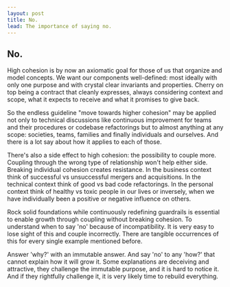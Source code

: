 ```yaml
---
layout: post
title: No.
lead: The importance of saying no.
---
```


## No.

High cohesion is by now an axiomatic goal for those of us that organize and model concepts. We want our components 
well-defined: most ideally with only one purpose and with crystal clear invariants and properties. Cherry on top being a contract 
that cleanly expresses, always considering context and scope, what it expects to receive and what it promises to give back.

So the endless guideline "move towards higher cohesion" may be applied not only to technical discussions like continuous 
improvement for teams and their procedures or codebase refactorings but to almost anything at any scope: societies, teams, families
and finally individuals and ourselves. And there is a lot say about how it applies to each of those.

There's also a side effect to high cohesion: the possibility to couple more. Coupling through the wrong type of
relationship won't help either side. Breaking individual cohesion creates resistance. In the business context
think of successful vs unsuccessful mergers and acquisitions. In the technical context think of good vs bad code refactorings. In the personal 
context think of healthy vs toxic people in our lives or inversely, when we have individually been a positive or 
negative influence on others.

Rock solid foundations while continuously redefining guardrails is essential to enable growth through coupling without breaking cohesion. To understand when 
to say 'no' because of incompatibility. It is very easy to lose sight of this and couple incorrectly. There are tangible occurrences of this
for every single example mentioned before.

Answer 'why?' with an immutable answer. And say 'no' to any 'how?' that cannot explain how it will grow it. Some explanations are
deceiving and attractive, they challenge the immutable purpose, and it is hard to notice it. And if they rightfully challenge it, it is very likely time to rebuild everything.